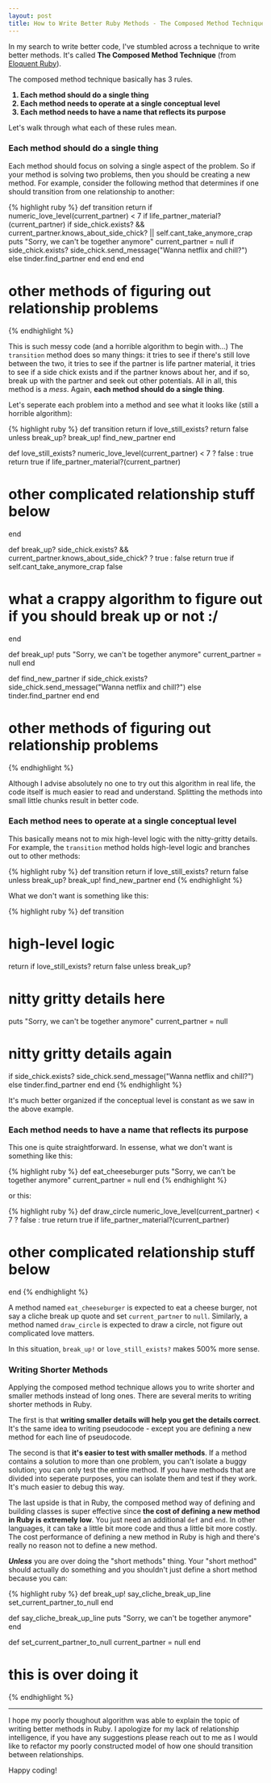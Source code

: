 ```yaml
---
layout: post
title: How to Write Better Ruby Methods - The Composed Method Technique
---
```


<p>
  In my search to write better code, I've stumbled across a technique to write better methods. It's called <strong>The Composed Method Technique</strong> (from <a href="https://read.amazon.com/kp/embed?asin=B004MMEJ36&preview=newtab&linkCode=kpe&ref_=cm_sw_r_kb_dp_JqsYwb0AAT5XE" target="_blank">Eloquent Ruby</a>).
</p>

<p>
  The composed method technique basically has 3 rules.
</p>

<strong>
  <ol>
    <li>Each method should do a single thing</li>
    <li>Each method needs to operate at a single conceptual level</li>
    <li>Each method needs to have a name that reflects its purpose</li>
  </ol>
</strong>

<p>
  Let's walk through what each of these rules mean.
</p>

<h3>Each method should do a single thing</h3>
<p>
  Each method should focus on solving a single aspect of the problem. So if your method is solving two problems, then you should be creating a new method. For example, consider the following method that determines if one should transition from one relationship to another:
</p>

{% highlight ruby %}
def transition
  return if numeric_love_level(current_partner) < 7
  if life_partner_material?(current_partner)
    if side_chick.exists? && current_partner.knows_about_side_chick? || self.cant_take_anymore_crap
      puts "Sorry, we can't be together anymore"
      current_partner = null
      if side_chick.exists?
        side_chick.send_message("Wanna netflix and chill?")
      else
        tinder.find_partner
      end
    end
  end
end

# other methods of figuring out relationship problems
{% endhighlight %}

<p>
  This is such messy code (and a horrible algorithm to begin with...) The <code>transition</code> method does so many things: it tries to see if there's still love between the two, it tries to see if the partner is life partner material, it tries to see if a side chick exists and if the partner knows about her, and if so, break up with the partner and seek out other potentials. All in all, this method is a <i>mess</i>. Again, <strong>each method should do a single thing</strong>.
</p>

<p>
  Let's seperate each problem into a method and see what it looks like (still a horrible algorithm):
</p>

{% highlight ruby %}
def transition
  return if love_still_exists?
  return false unless break_up?
  break_up!
  find_new_partner
end

def love_still_exists?
  numeric_love_level(current_partner) < 7 ? false : true
  return true if life_partner_material?(current_partner)
  # other complicated relationship stuff below
end

def break_up?
  side_chick.exists? && current_partner.knows_about_side_chick? ? true : false
  return true if self.cant_take_anymore_crap
  false
  # what a crappy algorithm to figure out if you should break up or not :/
end

def break_up!
  puts "Sorry, we can't be together anymore"
  current_partner = null
end

def find_new_partner
  if side_chick.exists?
    side_chick.send_message("Wanna netflix and chill?")
  else
    tinder.find_partner
  end
end

# other methods of figuring out relationship problems
{% endhighlight %}

<p>
  Although I advise absolutely no one to try out this algorithm in real life, the code itself is much easier to read and understand. Splitting the methods into small little chunks result in better code.
</p>

<h3>Each method nees to operate at a single conceptual level</h3>
<p>
  This basically means not to mix high-level logic with the nitty-gritty details. For example, the <code>transition</code> method holds high-level logic and branches out to other methods:
</p>

{% highlight ruby %}
def transition
  return if love_still_exists?
  return false unless break_up?
  break_up!
  find_new_partner
end
{% endhighlight %}

<p>
  What we don't want is something like this:
</p>

{% highlight ruby %}
def transition
  # high-level logic
  return if love_still_exists?
  return false unless break_up?
  # nitty gritty details here
  puts "Sorry, we can't be together anymore"
  current_partner = null
  # nitty gritty details again
  if side_chick.exists?
    side_chick.send_message("Wanna netflix and chill?")
  else
    tinder.find_partner
  end
end
{% endhighlight %}

<p>
  It's much better organized if the conceptual level is constant as we saw in the above example.
</p>

<h3>Each method needs to have a name that reflects its purpose</h3>
<p>
  This one is quite straightforward. In essense, what we don't want is something like this:
</p>

{% highlight ruby %}
def eat_cheeseburger
  puts "Sorry, we can't be together anymore"
  current_partner = null
end
{% endhighlight %}

<p>
  or this:
</p>

{% highlight ruby %}
def draw_circle
  numeric_love_level(current_partner) < 7 ? false : true
  return true if life_partner_material?(current_partner)
  # other complicated relationship stuff below
end
{% endhighlight %}

<p>
  A method named <code>eat_cheeseburger</code> is expected to eat a cheese burger, not say a cliche break up quote and set <code>current_partner</code> to <code>null</code>. Similarly, a method named <code>draw_circle</code> is expected to draw a circle, not figure out complicated love matters.
</p>

<p>
  In this situation, <code>break_up!</code> or <code>love_still_exists?</code> makes 500% more sense.
</p>

<h3>Writing Shorter Methods</h3>
<p>
  Applying the composed method technique allows you to write shorter and smaller methods instead of long ones. There are several merits to writing shorter methods in Ruby.
</p>

<p>
  The first is that <strong>writing smaller details will help you get the details correct</strong>. It's the same idea to writing pseudocode - except you are defining a new method for each line of pseudocode.
</p>

<p>
  The second is that <strong>it's easier to test with smaller methods</strong>. If a method contains a solution to more than one problem, you can't isolate a buggy solution; you can only test the entire method. If you have methods that are divided into seperate purposes, you can isolate them and test if they work. It's much easier to debug this way.
</p>

<p>
  The last upside is that in Ruby, the composed method way of defining and building classes is super effective since <strong>the cost of defining a new method in Ruby is extremely low</strong>. You just need an additional <code>def</code> and <code>end</code>. In other languages, it can take a little bit more code and thus a little bit more costly. The cost performance of defining a new method in Ruby is high and there's really no reason not to define a new method.
</p>

<p>
  <strong><i>Unless</i></strong> you are over doing the "short methods" thing. Your "short method" should actually do something and you shouldn't just define a short method because you can:
</p>

{% highlight ruby %}
def break_up!
  say_cliche_break_up_line
  set_current_partner_to_null
end

def say_cliche_break_up_line
  puts "Sorry, we can't be together anymore"
end

def set_current_partner_to_null
  current_partner = null
end
# this is over doing it
{% endhighlight %}

<hr>

<p>
  I hope my poorly thoughout algorithm was able to explain the topic of writing better methods in Ruby. I apologize for my lack of relationship intelligence, if you have any suggestions please reach out to me as I would like to refactor my poorly constructed model of how one should transition between relationships.
</p>

<p>
  Happy coding!
</p>


